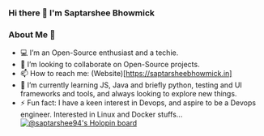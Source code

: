 ### Hi there 👋 I'm Saptarshee Bhowmick

<!--
**Saptarshee94/Saptarshee94** is a ✨ _special_ ✨ repository because its `README.md` (this file) appears on your GitHub profile.

Here are some ideas to get you started:

- 🔭 I’m currently working on ...
- 🌱 I’m currently learning ...
- 👯 I’m looking to collaborate on ...
- 🤔 I’m looking for help with ...
- 💬 Ask me about ...
- 📫 How to reach me: ...
- 😄 Pronouns: ...
- ⚡ Fun fact: ...
-->
### About Me :adult:
- :computer: I’m an Open-Source enthusiast and a techie.
- 👯 I’m looking to collaborate on Open-Source projects.
- 📫 How to reach me: (Website)[https://saptarsheebhowmick.in]
- 🌱 I’m currently learning JS, Java and briefly python, testing and UI frameworks and tools, and always looking to explore new things.
- ⚡ Fun fact: I have a keen interest in Devops, and aspire to be a Devops engineer. Interested in Linux and Docker stuffs...
[![@saptarshee94's Holopin board](https://holopin.io/api/user/board?user=saptarshee94)](https://holopin.io/@saptarshee94)
